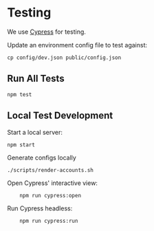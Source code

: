 # Testing
We use [Cypress](https://docs.cypress.io/) for testing.

Update an environment config file to test against:
```
cp config/dev.json public/config.json
``` 

## Run All Tests
```
npm test
```

## Local Test Development
Start a local server:
```
npm start
```

Generate configs locally
```
./scripts/render-accounts.sh
```

Open Cypress' interactive view:
```
    npm run cypress:open
```

Run Cypress headless:
```
    npm run cypress:run
```
